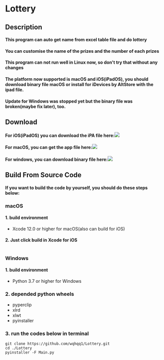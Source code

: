 Lottery  
=============
Description
----------------
#### This program can auto get name from excel table file and do lottery  
#### You can customise the name of the prizes and the number of each prizes  
#### This program can not run well in Linux now, so don't try that without any changes  
#### The platform now supported is macOS and iOS(iPadOS), you should download binary file macOS or install for iDevices by AltStore with the ipad file.
#### Update for Windows was stopped yet but the binary file was broken(maybe fix later), too.
Download
---------------------------------  
#### For iOS(iPadOS) you can download the iPA file here:[![](https://img.shields.io/github/v/release/wqhqq1/Lottery?color=green)](https://github.com/wqhqq1/Lottery/releases/tag/5.0)
#### For macOS, you can get the app file here:[![](https://img.shields.io/github/v/release/wqhqq1/Lottery?color=green)](https://github.com/wqhqq1/Lottery/releases/tag/5.0)
#### For windows, you can download binary file here:[![](https://img.shields.io/github/v/release/wqhqq1/Lottery?color=green)](https://github.com/wqhqq1/Lottery/releases/tag/3.0)
Build From Source Code
----------  
#### If you want to build the code by yourself, you should do these steps below:  
### macOS
#### 1. build environment
   - Xcode 12.0 or higher for macOS(also can build for iOS)
#### 2. Just click build in Xcode for iOS
#
### Windows
#### 1. build environment
   - Python 3.7 or higher for Windows
### 2. depended python wheels
   - pyperclip
   - xlrd
   - xlwt
   - pyinstaller
### 3. run the codes below in terminal
```
git clone https://github.com/wqhqq1/Lottery.git
cd ./Lottery
pyinstaller -F Main.py
```
